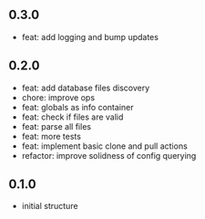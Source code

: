 <!--
Onur is free software: you can redistribute it and/or modify
it under the terms of the GNU General Public License as published by
the Free Software Foundation, either version 3 of the License, or
(at your option) any later version.

Onur is distributed in the hope that it will be useful,
but WITHOUT ANY WARRANTY; without even the implied warranty of
MERCHANTABILITY or FITNESS FOR A PARTICULAR PURPOSE.  See the
GNU General Public License for more details.

You should have received a copy of the GNU General Public License
along with Onur. If not, see <https://www.gnu.org/licenses/>.
-->

## 0.3.0

- feat: add logging and bump updates

## 0.2.0

- feat: add database files discovery
- chore: improve ops
- feat: globals as info container
- feat: check if files are valid
- feat: parse all files
- feat: more tests
- feat: implement basic clone and pull actions
- refactor: improve solidness of config querying

## 0.1.0

- initial structure
